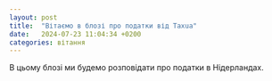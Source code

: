 ```yaml
---
layout: post
title:  "Вітаємо в блозі про податки від Taxua"
date:   2024-07-23 11:04:34 +0200
categories: вітання
---
```

В цьому блозі ми будемо розповідати про податки в Нідерландах.
